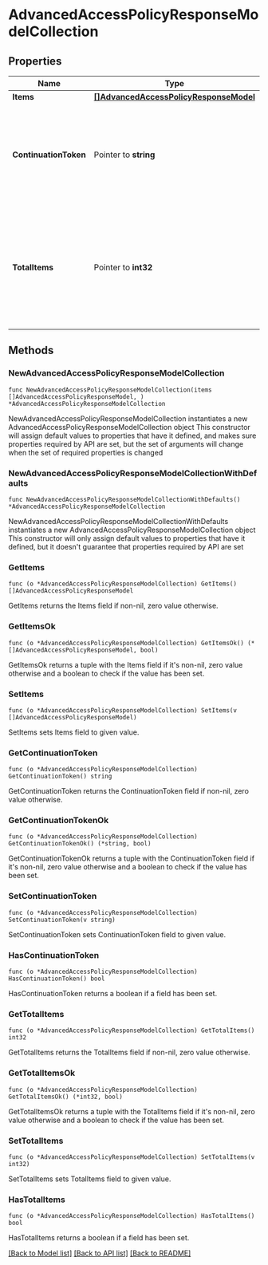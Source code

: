 # AdvancedAccessPolicyResponseModelCollection

## Properties

Name | Type | Description | Notes
------------ | ------------- | ------------- | -------------
**Items** | [**[]AdvancedAccessPolicyResponseModel**](AdvancedAccessPolicyResponseModel.md) | List of items. | 
**ContinuationToken** | Pointer to **string** | If present, indicates to the caller that the query was not complete, and they should call the API again specifying the continuation token as a query parameter. | [optional] 
**TotalItems** | Pointer to **int32** | Indicates the total number of items in the collection, which may be more than the number of Items returned, if there is a ContinuationToken.  Only returned in the response to &#x60;$search&#x60; APIs. | [optional] 

## Methods

### NewAdvancedAccessPolicyResponseModelCollection

`func NewAdvancedAccessPolicyResponseModelCollection(items []AdvancedAccessPolicyResponseModel, ) *AdvancedAccessPolicyResponseModelCollection`

NewAdvancedAccessPolicyResponseModelCollection instantiates a new AdvancedAccessPolicyResponseModelCollection object
This constructor will assign default values to properties that have it defined,
and makes sure properties required by API are set, but the set of arguments
will change when the set of required properties is changed

### NewAdvancedAccessPolicyResponseModelCollectionWithDefaults

`func NewAdvancedAccessPolicyResponseModelCollectionWithDefaults() *AdvancedAccessPolicyResponseModelCollection`

NewAdvancedAccessPolicyResponseModelCollectionWithDefaults instantiates a new AdvancedAccessPolicyResponseModelCollection object
This constructor will only assign default values to properties that have it defined,
but it doesn't guarantee that properties required by API are set

### GetItems

`func (o *AdvancedAccessPolicyResponseModelCollection) GetItems() []AdvancedAccessPolicyResponseModel`

GetItems returns the Items field if non-nil, zero value otherwise.

### GetItemsOk

`func (o *AdvancedAccessPolicyResponseModelCollection) GetItemsOk() (*[]AdvancedAccessPolicyResponseModel, bool)`

GetItemsOk returns a tuple with the Items field if it's non-nil, zero value otherwise
and a boolean to check if the value has been set.

### SetItems

`func (o *AdvancedAccessPolicyResponseModelCollection) SetItems(v []AdvancedAccessPolicyResponseModel)`

SetItems sets Items field to given value.


### GetContinuationToken

`func (o *AdvancedAccessPolicyResponseModelCollection) GetContinuationToken() string`

GetContinuationToken returns the ContinuationToken field if non-nil, zero value otherwise.

### GetContinuationTokenOk

`func (o *AdvancedAccessPolicyResponseModelCollection) GetContinuationTokenOk() (*string, bool)`

GetContinuationTokenOk returns a tuple with the ContinuationToken field if it's non-nil, zero value otherwise
and a boolean to check if the value has been set.

### SetContinuationToken

`func (o *AdvancedAccessPolicyResponseModelCollection) SetContinuationToken(v string)`

SetContinuationToken sets ContinuationToken field to given value.

### HasContinuationToken

`func (o *AdvancedAccessPolicyResponseModelCollection) HasContinuationToken() bool`

HasContinuationToken returns a boolean if a field has been set.

### GetTotalItems

`func (o *AdvancedAccessPolicyResponseModelCollection) GetTotalItems() int32`

GetTotalItems returns the TotalItems field if non-nil, zero value otherwise.

### GetTotalItemsOk

`func (o *AdvancedAccessPolicyResponseModelCollection) GetTotalItemsOk() (*int32, bool)`

GetTotalItemsOk returns a tuple with the TotalItems field if it's non-nil, zero value otherwise
and a boolean to check if the value has been set.

### SetTotalItems

`func (o *AdvancedAccessPolicyResponseModelCollection) SetTotalItems(v int32)`

SetTotalItems sets TotalItems field to given value.

### HasTotalItems

`func (o *AdvancedAccessPolicyResponseModelCollection) HasTotalItems() bool`

HasTotalItems returns a boolean if a field has been set.


[[Back to Model list]](../README.md#documentation-for-models) [[Back to API list]](../README.md#documentation-for-api-endpoints) [[Back to README]](../README.md)


